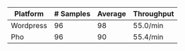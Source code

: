 | Platform  | # Samples | Average | Throughput |
| --------- | --------- | ------- | ---------- |
| Wordpress | 96        | 98      | 55.0/min   |
| Pho       | 96        | 90      | 55.4/min   |
